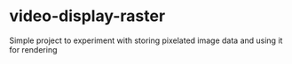 # video-display-raster
Simple project to experiment with storing pixelated image data and using it for rendering
